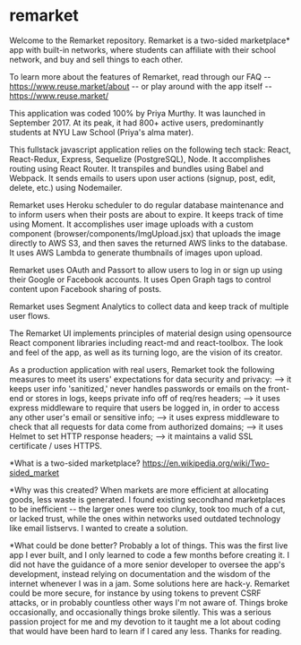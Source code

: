 # remarket

Welcome to the Remarket repository. Remarket is a two-sided marketplace* app with built-in networks, where students can affiliate with their school network, and buy and sell things to each other. 

To learn more about the features of Remarket, read through our FAQ -- https://www.reuse.market/about -- or play around with the app itself -- https://www.reuse.market/

This application was coded 100% by Priya Murthy. It was launched in September 2017. At its peak, it had 800+ active users, predominantly students at NYU Law School (Priya's alma mater).

This fullstack javascript application relies on the following tech stack: React, React-Redux, Express, Sequelize (PostgreSQL), Node. It accomplishes routing using React Router. It transpiles and bundles using Babel and Webpack. It sends emails to users upon user actions (signup, post, edit, delete, etc.) using Nodemailer.  

Remarket uses Heroku scheduler to do regular database maintenance and to inform users when their posts are about to expire. It keeps track of time using Moment. It accomplishes user image uploads with a custom component (browser/components/ImgUpload.jsx) that uploads the image directly to AWS S3, and then saves the returned AWS links to the database. It uses AWS Lambda to generate thumbnails of images upon upload.

Remarket uses OAuth and Passort to allow users to log in or sign up using their Google or Facebook accounts. It uses Open Graph tags to control content upon Facebook sharing of posts. 

Remarket uses Segment Analytics to collect data and keep track of multiple user flows.

The Remarket UI implements principles of material design using opensource React component libraries including react-md and react-toolbox. The look and feel of the app, as well as its turning logo, are the vision of its creator.  

As a production application with real users, Remarket took the following measures to meet its users' expectations for data security and privacy:
--> it keeps user info 'sanitized,' never handles passwords or emails on the front-end or stores in logs, keeps private info off of req/res headers;
--> it uses express middleware to require that users be logged in, in order to access any other user's email or sensitive info;
--> it uses express middleware to check that all requests for data come from authorized domains;
--> it uses Helmet to set HTTP response headers;
--> it maintains a valid SSL certificate / uses HTTPS.

*What is a two-sided marketplace? https://en.wikipedia.org/wiki/Two-sided_market

*Why was this created? When markets are more efficient at allocating goods, less waste is generated. I found existing secondhand marketplaces to be inefficient -- the larger ones were too clunky, took too much of a cut, or lacked trust, while the ones within networks used outdated technology like email listservs. I wanted to create a solution.

*What could be done better?
Probably a lot of things. This was the first live app I ever built, and I only learned to code a few months before creating it. I did not have the guidance of a more senior developer to oversee the app's development, instead relying on documentation and the wisdom of the internet whenever I was in a jam. Some solutions here are hack-y. Remarket could be more secure, for instance by using tokens to prevent CSRF attacks, or in probably countless other ways I'm not aware of. Things broke occasionally, and occasionally things broke silently. This was a serious passion project for me and my devotion to it taught me a lot about coding that would have been hard to learn if I cared any less. Thanks for reading.
